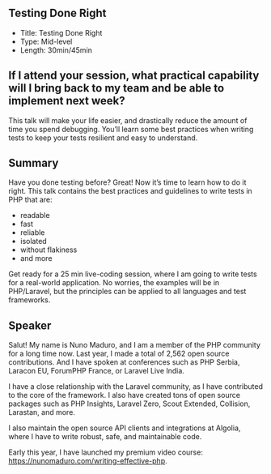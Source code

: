 ## Testing Done Right

- Title: Testing Done Right
- Type: Mid-level
- Length: 30min/45min

## If I attend your session, what practical capability will I bring back to my team and be able to implement next week?

This talk will make your life easier, and drastically reduce the amount of time you spend debugging. You’ll learn some best practices when writing tests to keep your tests resilient and easy to understand.

## Summary

Have you done testing before? Great! Now it’s time to learn how to do it right. This talk contains the best practices and guidelines to write tests in PHP that are:
- readable
- fast
- reliable
- isolated
- without flakiness
- and more

Get ready for a 25 min live-coding session, where I am going to write tests for a real-world application. No worries, the examples will be in PHP/Laravel, but the principles can be applied to all languages and test frameworks.

## Speaker

Salut! My name is Nuno Maduro, and I am a member of the PHP community for a long time now. Last year, I made a total of 2,562 open source contributions. And I have spoken at conferences such as PHP Serbia, Laracon EU, ForumPHP France, or Laravel Live India.

I have a close relationship with the Laravel community, as I have contributed to the core of the framework. I also have created tons of open source packages such as PHP Insights, Laravel Zero, Scout Extended, Collision, Larastan, and more.

I also maintain the open source API clients and integrations at Algolia, where I have to write robust, safe, and maintainable code.

Early this year, I have launched my premium video course: https://nunomaduro.com/writing-effective-php.
